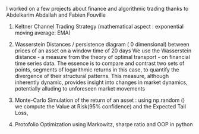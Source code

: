 I worked on a few projects about finance and algorithmic trading thanks to  Abdelkarim Abdallah  and Fabien Fouville

1) Keltner Channel Trading Strategy (mathematical aspect : exponential moving average: EMA)

2) Wasserstein Distances / persistence diagram ( 0 dimensional) between prices of an asset on a window time of 20 days
We use the Wasserstein distance - a measure from the theory of optimal transport - on financial time series data.
The essence is to compare and contrast two sets of points, segments of logarithmic returns in this case,
to quantify the divergence of their structural patterns. This measure, although inherently dynamic,
provides insight into changes in market dynamics, potentially alluding to unforeseen market movements

3) Monte-Carlo Simulation of the return of an asset : using np.random () we compute the Value at Risk(95% confidence)
   and the Expected Tail Loss,

4) Protofolio Optimization using Markowitz, sharpe ratio and OOP in python
